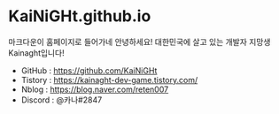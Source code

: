 # KaiNiGHt.github.io
마크다운이 홈페이지로 들어가네
안녕하세요! 대한민국에 살고 있는 개발자 지망생 Kainaght입니다!

 * GitHub : https://github.com/KaiNiGHt
 * Tistory : https://kainaght-dev-game.tistory.com/
 * Nblog : https://blog.naver.com/reten007
 * Discord : @카나#2847
